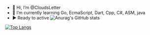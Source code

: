 - 👋 Hi, I’m @CloudsLetter
- 🌱 I’m currently learning Go, EcmaScript, Dart, Cpp, C#, ASM, java
- ▶️ Ready to active
![Anurag's GitHub stats](https://github-readme-stats.vercel.app/api?username=CloudsLetter&)

[![Top Langs](https://github-readme-stats.vercel.app/api/top-langs/?username=CloudsLetter&layout=compact)](https://github.com/anuraghazra/github-readme-stats)
<!---
CloudsLetter/CloudsLetter is a ✨ special ✨ repository because its `README.md` (this file) appears on your GitHub profile.
You can click the Preview link to take a look at your changes.
--->
